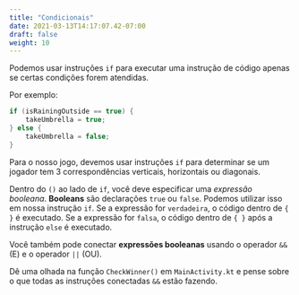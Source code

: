 ```yaml
---
title: "Condicionais"
date: 2021-03-13T14:17:07.42-07:00
draft: false
weight: 10
---
```

Podemos usar instruções `if` para executar uma instrução de código apenas se certas condições forem atendidas.

Por exemplo:

```kotlin
if (isRainingOutside == true) {
    takeUmbrella = true;
} else {
    takeUmbrella = false;
}
```

Para o nosso jogo, devemos usar instruções `if` para determinar se um jogador tem 3 correspondências verticais, horizontais ou diagonais.

Dentro do `()` ao lado de `if`, você deve especificar uma _expressão booleana_. **Booleans** são declarações `true` ou `false`. Podemos utilizar isso em nossa instrução `if`. Se a expressão for `verdadeira`, o código dentro de `{ }` é executado. Se a expressão for `falsa`, o código dentro de `{ }` após a instrução `else` é executado.

Você também pode conectar **expressões booleanas** usando o operador `&&` (E) e o operador `||` (OU).

Dê uma olhada na função `CheckWinner()` em `MainActivity.kt` e pense sobre o que todas as instruções conectadas `&&` estão fazendo.

